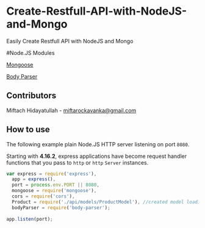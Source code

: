 # Create-Restfull-API-with-NodeJS-and-Mongo
Easily Create Restfull API with NodeJS and Mongo

#Node.JS Modules

[Mongoose](https://github.com/Automattic/mongoose)

[Body Parser](https://github.com/expressjs/body-parser)

## Contributors

Miftach Hidayatullah  - miftarockavanka@gmail.com

## How to use 

The following example plain Node.JS
HTTP server listening on port `8080`.

Starting with **4.16.2**, express applications have become request handler
functions that you pass to `http` or `http` `Server` instances.  

```js 
var express = require('express'),
  app = express(),
  port = process.env.PORT || 8080,
  mongoose = require('mongoose'),
  cors = require('cors'),
  Product = require('./api/models/ProductModel'), //created model loading here
  bodyParser = require('body-parser');
  
app.listen(port);
```
  
